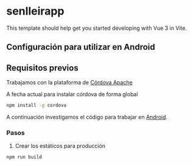 # senlleirapp

This template should help get you started developing with Vue 3 in Vite.

## Configuración para utilizar en Android

## Requisitos previos

Trabajamos con la plataforma de [Córdova Apache](https://cordova.apache.org/)

A fecha actual para instalar córdova de forma global

```sh
npm install -g cordova
```

A continuación investigamos el código para trabajar en [Android](https://cordova.apache.org/docs/en/12.x/guide/platforms/android/index.html).


### Pasos 

1. Crear los estáticos para producción

```sh
npm run build
```